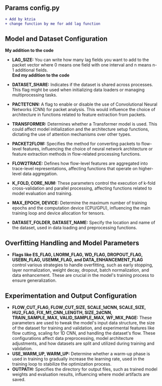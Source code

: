 ## Params config.py 
```diff
+ Add by ktzia
+ change function by me for add lag function
```

## Model and Dataset Configuration
**My addition to the code**
* **LAG_SIZE:** You can write how many lag fields you want to add to the packet vector where 0 means one field with one interval and n means n-1 additional fields.
  <br>
**End my addition to the code**

* **DATASET_SHARE:** Indicates if the dataset is shared across processes. This flag might be used when initializing data loaders or managing multiprocessing tasks.
* **PACTETCNN:** A flag to enable or disable the use of Convolutional Neural Networks (CNN) for packet analysis. This would influence the choice of architecture in functions related to feature extraction from packets.
* **TRANSFORMER:** Determines whether a Transformer model is used. This could affect model initialization and the architecture setup functions, dictating the use of attention mechanisms over other types.
* **PACKET2FLOW:** Specifies the method for converting packets to flow-level features, influencing the choice of neural network architecture or feature extraction methods in flow-related processing functions.
* **FLOW2TRACE:** Defines how flow-level features are aggregated into trace-level representations, affecting functions that operate on higher-level data aggregation.
* **K_FOLD, CORE_NUM:** These parameters control the execution of k-fold cross-validation and parallel processing, affecting functions related to model evaluation and training.
* **MAX_EPOCH, DEVICE:** Determine the maximum number of training epochs and the computation device (CPU/GPU), influencing the main training loop and device allocation for tensors.
* **DATASET_FOLDER, DATASET_NAME:** Specify the location and name of the dataset, used in data loading and preprocessing functions.
## Overfitting Handling and Model Parameters
* **Flags like ES_FLAG, LNORM_FLAG, WD_FLAG, DROPOUT_FLAG, USEBN_FLAG, USEMM_FLAG, and DATA_ENHANCEMENT_FLAG** control various strategies to handle overfitting, such as early stopping, layer normalization, weight decay, dropout, batch normalization, and data enhancement. These are crucial in the model's training process to ensure generalization.
## Experimentation and Output Configuration
* **FLOW_CUT_FLAG, FLOW_CUT_SIZE, SCALE_1dCNN, SCALE_SIZE, HU2_FLAG, FIX_M1_CNN_LENGTH, SIZE_2dCNN, TRAIN_SAMPLE_MAX, VALID_SAMPLE_MAX, WF_MIX_PAGE:** These parameters are used to tweak the model's input data structure, the size of the dataset for training and validation, and experimental features like flow cutting, scaling for 1D CNN, and handling the dataset's flow. These configurations affect data preprocessing, model architecture adjustments, and how datasets are split and utilized during training and validation.
* **USE_WARM_UP, WARM_UP:** Determine whether a warm-up phase is used in training to gradually increase the learning rate, used in the training loop to stabilize the optimization process.
* **OUTPATH:** Specifies the directory for output files, such as trained model weights and evaluation results, influencing where model artifacts are saved.
